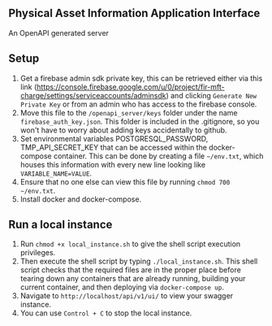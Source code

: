 ## Physical Asset Information Application Interface
An OpenAPI generated server 

## Setup
1. Get a firebase admin sdk private key, this can be retrieved either via this link (https://console.firebase.google.com/u/0/project/fir-mft-charge/settings/serviceaccounts/adminsdk) and clicking `Generate New Private Key` or from an admin who has access to the firebase console. 
2. Move this file to the `/openapi_server/keys` folder under the name `firebase_auth_key.json`.  This folder is included in the .gitignore, so you won't have to worry about adding keys accidentally to github.
3. Set environmental variables POSTGRESQL_PASSWORD, TMP_API_SECRET_KEY that can be accessed within the docker-compose container. This can be done by creating a file `~/env.txt`, which houses this information with every new line looking like `VARIABLE_NAME=VALUE`.  
4. Ensure that no one else can view this file by running `chmod 700 ~/env.txt`.
5. Install docker and docker-compose.

## Run a local instance
1. Run `chmod +x local_instance.sh` to give the shell script execution privileges.
2. Then execute the shell script by typing `./local_instance.sh`. This shell script checks that the required files are in the proper place before tearing down any containers that are already running, building your current container, and then deploying via `docker-compose up`.
3. Navigate to `http://localhost/api/v1/ui/` to view your swagger instance.
3. You can use `Control + C` to stop the local instance.
